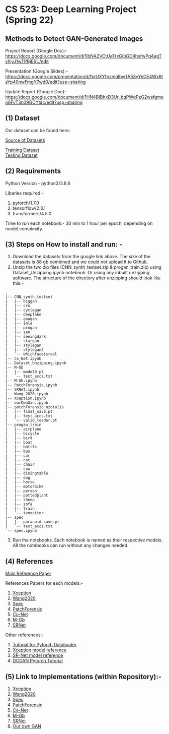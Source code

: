 # CS 523: Deep Learning Project (Spring 22)
## Methods to Detect GAN-Generated Images 

Project Report (Google Doc):- https://docs.google.com/document/d/1lbNA2VCtUeTrxGibGD4hsfwPq4agTxhlyJ1wTPBjESU/edit

Presentation (Google Slides):- https://docs.google.com/presentation/d/1krUXYfpzmqlbyrfA53yYeDE4Wx6tsYp40nwFmgY7wd0/edit?usp=sharing

Update Report (Google Doc):- https://docs.google.com/document/d/1HN4BIBhxD3Ur_bqPWqPzG2wsfgmeo6FvT3n39GCYtac/edit?usp=sharing

## (1) Dataset

Our dataset can be found here:

[Source of Datasets](https://github.com/PeterWang512/CNNDetection#3-dataset)

[Training Dataset](https://drive.google.com/file/d/1iVNBV0glknyTYGA9bCxT_d0CVTOgGcKh/view)  
[Testing Dataset](https://drive.google.com/file/d/1z_fD3UKgWQyOTZIBbYSaQ-hz4AzUrLC1/view)


## (2) Requirements

Python Version - python3/3.8.6 

Libaries required:- 
1. pytorch/1.7.0 
2. tensorflow/2.3.1 
3. transformers/4.5.0

Time to run each notebook:- 30 min to 1 hour per epoch, depending on model complexity.

## (3) Steps on How to install and run: -

  1. Download the datasets from the google link above. The size of the datasets is 88 gb combined and we could not upload it to Github.
  2. Unzip the two zip files (CNN_synth_testset.zip & progan_train.zip) using Dataset_Unzipping.ipynb notebook. Or using any inbuilt unzipping software. The structure of the directory after unzipping should look like this:-

```
.
|-- CNN_synth_testset
|   |-- biggan
|   |-- crn
|   |-- cyclegan
|   |-- deepfake
|   |-- gaugan
|   |-- imle
|   |-- progan
|   |-- san
|   |-- seeingdark
|   |-- stargan
|   |-- stylegan
|   |-- stylegan2
|   `-- whichfaceisreal
|-- Co_Net.ipynb
|-- Dataset_Unzipping.ipynb
|-- M-Gb
|   |-- model9.pt
|   `-- test_accs.txt
|-- M-Gb.ipynb
|-- PatchForensic.ipynb
|-- SRNet.ipynb
|-- Wang_2020.ipynb
|-- Xception.ipynb
|-- ourOwnGan.ipynb
|-- patchForensic_nzotalis
|   |-- final_save.pt
|   |-- test_accs.txt
|   `-- valid_loader.pt
|-- progan_train
|   |-- airplane
|   |-- bicycle
|   |-- bird
|   |-- boat
|   |-- bottle
|   |-- bus
|   |-- car
|   |-- cat
|   |-- chair
|   |-- cow
|   |-- diningtable
|   |-- dog
|   |-- horse
|   |-- motorbike
|   |-- person
|   |-- pottedplant
|   |-- sheep
|   |-- sofa
|   |-- train
|   `-- tvmonitor
|-- spec
|   |-- paranoid_save.pt
|   `-- test_accs.txt
`-- spec.ipynb
```
  3. Run the notebooks. Each notebook is named as their respective models. All the notebooks can run without any changes needed.

## (4) References

[Main Reference Paper](https://arxiv.org/abs/2104.02617)

References Papers for each models:-   
1. [Xception](https://ieeexplore.ieee.org/document/8397040)  
2. [Wang2020](https://arxiv.org/abs/1912.11035)  
3. [Spec](https://arxiv.org/abs/1907.06515)  
4. [PatchForensic](https://arxiv.org/abs/2008.10588)  
5. [Co-Net](https://arxiv.org/abs/1903.06836)  
6. [M-Gb](https://arxiv.org/abs/1902.11153)  
7. [SRNet](http://www.ws.binghamton.edu/fridrich/research/SRNet.pdf)  

Other references:-  
1. [Tutorial for Pytorch Dataloader](https://pytorch.org/tutorials/beginner/transfer_learning_tutorial.html)
2. [Xception model reference](https://github.com/tstandley/Xception-PyTorch)
3. [SR-Net model reference](https://github.com/brijeshiitg/Pytorch-implementation-of-SRNet)
4. [DCGAN Pytorch Tutorial](https://pytorch.org/tutorials/beginner/dcgan_faces_tutorial.html)

## (5) Link to Implementations (within Repository):-

1. [Xception](https://github.com/MinhNguyen99AI/DeepLearning523---Synthetic-Image-Detector-Assestment/blob/main/Xception.ipynb)  
2. [Wang2020](https://github.com/MinhNguyen99AI/DeepLearning523---Synthetic-Image-Detector-Assestment/blob/main/Wang_2020.ipynb)  
3. [Spec](https://github.com/MinhNguyen99AI/DeepLearning523---Synthetic-Image-Detector-Assestment/blob/main/spec.ipynb)  
4. [PatchForensic](https://github.com/MinhNguyen99AI/DeepLearning523---Synthetic-Image-Detector-Assestment/blob/main/PatchForensic.ipynb)  
5. [Co-Net](https://github.com/MinhNguyen99AI/DeepLearning523---Synthetic-Image-Detector-Assestment/blob/main/Co_Net.ipynb)  
6. [M-Gb](https://github.com/MinhNguyen99AI/DeepLearning523---Synthetic-Image-Detector-Assestment/blob/main/M-Gb.ipynb)  
7. [SRNet](https://github.com/MinhNguyen99AI/DeepLearning523---Synthetic-Image-Detector-Assestment/blob/main/SRNet.ipynb)  
8. [Our own GAN](https://github.com/MinhNguyen99AI/DeepLearning523---Synthetic-Image-Detector-Assestment/blob/main/ourOwnGan.ipynb)  
